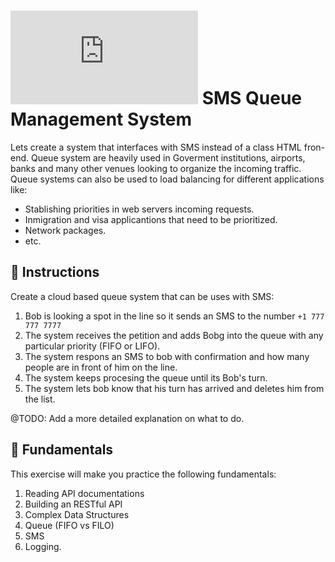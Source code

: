 # ![alt text](https://assets.breatheco.de/apis/img/images.php?blob&random&cat=icon&tags=breathecode,32) SMS Queue Management System

Lets create a system that interfaces with SMS instead of a class HTML fron-end.
Queue system are heavily used in Goverment institutions, airports, banks and many other venues looking to organize the incoming traffic.
Queue systems can also be used to load balancing for different applications like:
- Stablishing priorities in web servers incoming requests.
- Inmigration and visa applicantions that need to be prioritized.
- Network packages.
- etc.

## 📝 Instructions

Create a cloud based queue system that can be uses with SMS:
1. Bob is looking a spot in the line so it sends an SMS to the number `+1 777 777 7777`
2. The system receives the petition and adds Bobg into the queue with any particular priority (FIFO or LIFO).
3. The system respons an SMS to bob with confirmation and how many people are in front of him on the line.
4. The system keeps procesing the queue until its Bob's turn.
5. The system lets bob know that his turn has arrived and deletes him from the list.

@TODO: Add a more detailed explanation on what to do.

## 📖 Fundamentals

This exercise will make you practice the following fundamentals:

1. Reading API documentations
2. Building an RESTful API
3. Complex Data Structures
4. Queue (FIFO vs FILO)
5. SMS
6. Logging.